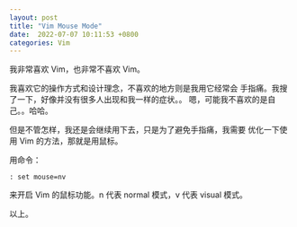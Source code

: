 ```yaml
---
layout: post
title: "Vim Mouse Mode"
date:  2022-07-07 10:11:53 +0800
categories: Vim
---
```


我非常喜欢 Vim，也非常不喜欢 Vim。

我喜欢它的操作方式和设计理念，不喜欢的地方则是我用它经常会
手指痛。我搜了一下，好像并没有很多人出现和我一样的症状。。
嗯，可能我不喜欢的是自己。。哈哈。

但是不管怎样，我还是会继续用下去，只是为了避免手指痛，我需要
优化一下使用 Vim 的方法，那就是用鼠标。

用命令：
```
: set mouse=nv
```

来开启 Vim 的鼠标功能。n 代表 normal 模式，v 代表 visual 模式。

以上。
